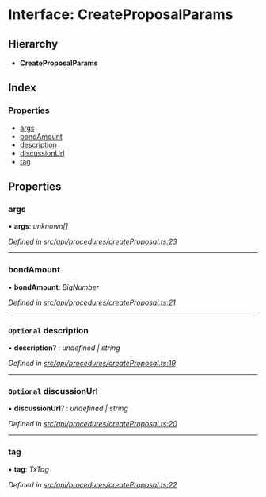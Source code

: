 # Interface: CreateProposalParams

## Hierarchy

* **CreateProposalParams**

## Index

### Properties

* [args](createproposalparams.md#args)
* [bondAmount](createproposalparams.md#bondamount)
* [description](createproposalparams.md#optional-description)
* [discussionUrl](createproposalparams.md#optional-discussionurl)
* [tag](createproposalparams.md#tag)

## Properties

###  args

• **args**: *unknown[]*

*Defined in [src/api/procedures/createProposal.ts:23](https://github.com/PolymathNetwork/polymesh-sdk/blob/8d4ef126/src/api/procedures/createProposal.ts#L23)*

___

###  bondAmount

• **bondAmount**: *BigNumber*

*Defined in [src/api/procedures/createProposal.ts:21](https://github.com/PolymathNetwork/polymesh-sdk/blob/8d4ef126/src/api/procedures/createProposal.ts#L21)*

___

### `Optional` description

• **description**? : *undefined | string*

*Defined in [src/api/procedures/createProposal.ts:19](https://github.com/PolymathNetwork/polymesh-sdk/blob/8d4ef126/src/api/procedures/createProposal.ts#L19)*

___

### `Optional` discussionUrl

• **discussionUrl**? : *undefined | string*

*Defined in [src/api/procedures/createProposal.ts:20](https://github.com/PolymathNetwork/polymesh-sdk/blob/8d4ef126/src/api/procedures/createProposal.ts#L20)*

___

###  tag

• **tag**: *TxTag*

*Defined in [src/api/procedures/createProposal.ts:22](https://github.com/PolymathNetwork/polymesh-sdk/blob/8d4ef126/src/api/procedures/createProposal.ts#L22)*
